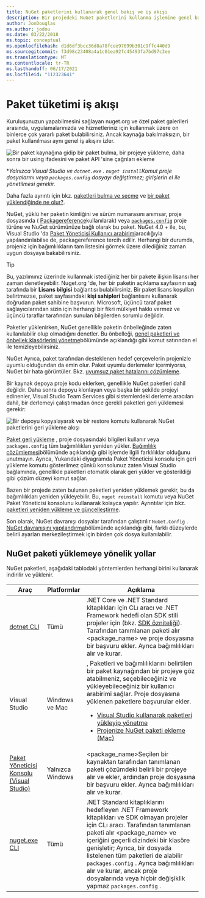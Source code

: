 ```yaml
---
title: NuGet paketlerini kullanarak genel bakış ve iş akışı
description: Bir projedeki NuGet paketlerini kullanma işlemine genel bakış ve işlemin diğer belirli bölümlerinin bağlantıları.
author: JonDouglas
ms.author: jodou
ms.date: 03/22/2018
ms.topic: conceptual
ms.openlocfilehash: d1d6df3bcc36d8a78fcee97099b301c9ffc440d9
ms.sourcegitcommit: f3d98c23408a4a1c01ea92fc45493fa7bd97c3ee
ms.translationtype: MT
ms.contentlocale: tr-TR
ms.lasthandoff: 06/17/2021
ms.locfileid: "112323641"
---
```

# <a name="package-consumption-workflow"></a>Paket tüketimi iş akışı

Kuruluşunuzun yapabilmesini sağlayan nuget.org ve özel paket galerileri arasında, uygulamalarınızda ve hizmetleriniz için kullanmak üzere on binlerce çok yararlı paket bulabilirsiniz. Ancak kaynağa bakılmaksızın, bir paket kullanılması aynı genel iş akışını izler.

![Bir paket kaynağına gidip bir paket bulma, bir projeye yükleme, daha sonra bir using ifadesini ve paket API 'sine çağrıları ekleme](media/Overview-01-GeneralFlow.png)

\*_Yalnızca Visual Studio ve `dotnet.exe` . `nuget install`Komut proje dosyalarını veya `packages.config` dosyayı değiştirmez; girişlerin el ile yönetilmesi gerekir._

Daha fazla ayrıntı için bkz. [paketleri bulma ve seçme](../consume-packages/finding-and-choosing-packages.md) ve [bir paket yüklendiğinde ne olur?](../concepts/package-installation-process.md).

NuGet, yüklü her paketin kimliğini ve sürüm numarasını anımsar, proje dosyasında ( [Packagereference](../consume-packages/package-references-in-project-files.md)kullanılarak) veya [`packages.config`](../reference/packages-config.md) proje türüne ve NuGet sürümünüze bağlı olarak bu paket. NuGet 4.0 + ile, bu, Visual Studio 'da [Paket Yöneticisi Kullanıcı arabirimi](install-use-packages-visual-studio.md)aracılığıyla yapılandırılabilse de, packagereference tercih edilir. Herhangi bir durumda, projeniz için bağımlılıkların tam listesini görmek üzere dilediğiniz zaman uygun dosyaya bakabilirsiniz.

> [!Tip]
> Bu, yazılımınız üzerinde kullanmak istediğiniz her bir pakete ilişkin lisansı her zaman denetleyebilir. Nuget.org 'de, her bir paketin açıklama sayfasının sağ tarafında bir **Lisans bilgisi** bağlantısı bulabilirsiniz. Bir paket lisans koşulları belirtmezse, paket sayfasındaki **kişi sahipleri** bağlantısını kullanarak doğrudan paket sahibine başvurun. Microsoft, üçüncü taraf paket sağlayıcılarından sizin için herhangi bir fikri mülkiyet hakkı vermez ve üçüncü taraflar tarafından sunulan bilgilerden sorumlu değildir.

Paketler yüklenirken, NuGet genellikle paketin önbelleğinde zaten kullanılabilir olup olmadığını denetler. Bu önbelleği, [genel paketleri ve önbellek klasörlerini yönetme](../consume-packages/managing-the-global-packages-and-cache-folders.md)bölümünde açıklandığı gibi komut satırından el ile temizleyebilirsiniz.

NuGet Ayrıca, paket tarafından desteklenen hedef çerçevelerin projenizle uyumlu olduğundan da emin olur. Paket uyumlu derlemeler içermiyorsa, NuGet bir hata görüntüler. Bkz. [uyumsuz paket hatalarını çözümleme](../concepts/dependency-resolution.md#resolving-incompatible-package-errors).

Bir kaynak depoya proje kodu eklerken, genellikle NuGet paketleri dahil değildir. Daha sonra depoyu klonlayan veya başka bir şekilde projeyi edinenler, Visual Studio Team Services gibi sistemlerdeki derleme aracıları dahil, bir derlemeyi çalıştırmadan önce gerekli paketleri geri yüklemesi gerekir:

![Bir depoyu kopyalayarak ve bir restore komutu kullanarak NuGet paketlerini geri yükleme akışı](media/Overview-02-RestoreFlow.png)

[Paket geri yükleme](../consume-packages/package-restore.md) , proje dosyasındaki bilgileri kullanır veya `packages.config` tüm bağımlılıkları yeniden yükler. [Bağımlılık çözümlemesi](../concepts/dependency-resolution.md)bölümünde açıklandığı gibi işlemde ilgili farklılıklar olduğunu unutmayın. Ayrıca, Yukarıdaki diyagramda Paket Yöneticisi konsolu için geri yükleme komutu gösterilmez çünkü konsolunuz zaten Visual Studio bağlamında, genellikle paketleri otomatik olarak geri yükler ve gösterildiği gibi çözüm düzeyi komut sağlar.

Bazen bir projede zaten bulunan paketleri yeniden yüklemek gerekir, bu da bağımlılıkları yeniden yükleyebilir. Bu, `nuget reinstall` komutu veya NuGet Paket Yöneticisi konsolunu kullanarak kolayca yapılır. Ayrıntılar için bkz. [paketleri yeniden yükleme ve güncelleştirme](../consume-packages/reinstalling-and-updating-packages.md).

Son olarak, NuGet davranışı dosyalar tarafından çalıştırılır `NuGet.Config` . [NuGet davranışını yapılandırma](../consume-packages/configuring-nuget-behavior.md)bölümünde açıklandığı gibi, farklı düzeylerde belirli ayarları merkezileştirmek için birden çok dosya kullanılabilir.

## <a name="ways-to-install-a-nuget-package"></a>NuGet paketi yüklemeye yönelik yollar

NuGet paketleri, aşağıdaki tablodaki yöntemlerden herhangi birini kullanarak indirilir ve yüklenir.

| Araç | Platformlar | Açıklama |
| --- | --- | --- |
| [dotnet CLI](install-use-packages-dotnet-cli.md) | Tümü | .NET Core ve .NET Standard kitaplıkları için CLı aracı ve .NET Framework hedefi olan SDK stili projeler için (bkz. [SDK özniteliği](/dotnet/core/tools/csproj#additions)). Tarafından tanımlanan paketi alır \<package_name\> ve proje dosyasına bir başvuru ekler. Ayrıca bağımlılıkları alır ve kurar. |
| Visual Studio | Windows ve Mac | , Paketleri ve bağımlılıklarını belirtilen bir paket kaynağından bir projeye göz atabilmeniz, seçebileceğiniz ve yükleyebileceğiniz bir kullanıcı arabirimi sağlar. Proje dosyasına yüklenen paketlere başvurular ekler.<ul><li>[Visual Studio kullanarak paketleri yükleyip yönetme](install-use-packages-visual-studio.md)</li><li>[Projenize NuGet paketi ekleme (Mac)](/visualstudio/mac/nuget-walkthrough)</li></ul> |
| [Paket Yöneticisi Konsolu (Visual Studio)](install-use-packages-powershell.md) | Yalnızca Windows | \<package_name\>Seçilen bir kaynaktan tarafından tanımlanan paketi çözümdeki belirli bir projeye alır ve ekler, ardından proje dosyasına bir başvuru ekler. Ayrıca bağımlılıkları alır ve kurar. |
| [nuget.exe CLI](install-use-packages-nuget-cli.md) | Tümü | .NET Standard kitaplıklarını hedefleyen .NET Framework kitaplıkları ve SDK olmayan projeler için CLı aracı. Tarafından tanımlanan paketi alır \<package_name\> ve içeriğini geçerli dizindeki bir klasöre genişletir; Ayrıca, bir dosyada listelenen tüm paketleri de alabilir `packages.config` . Ayrıca bağımlılıkları alır ve kurar, ancak proje dosyalarında veya hiçbir değişiklik yapmaz `packages.config` . |

